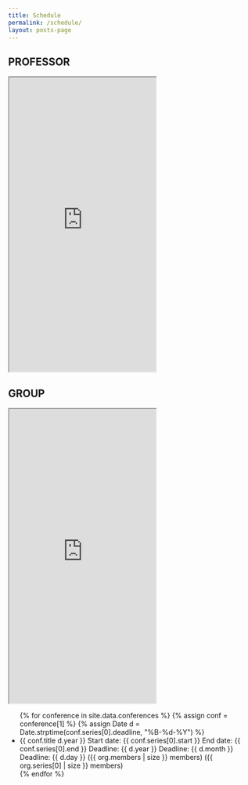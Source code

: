 ```yaml
---
title: Schedule
permalink: /schedule/
layout: posts-page
---
```


## PROFESSOR

<iframe src="https://calendar.google.com/calendar/u/0/embed?src=dale40@gmail.com&ctz=Asia/Seoul&pli=1" class="embed-responsive" height="600px"></iframe>

## GROUP

<iframe src=" https://calendar.google.com/calendar/u/0/embed?src=cc3381e63109ca3620f9dc700200331094a[…]8bfe3ea4b99f846d68@group.calendar.google.com&ctz=Asia/Seoul" class="embed-responsive" height="600px"></iframe>

<ul>
{% for conference in site.data.conferences %}
{% assign conf = conference[1] %}
{% assign Date d = Date.strptime(conf.series[0].deadline, "%B-%d-%Y") %}
  <li>
    {{ conf.title d.year }}
    Start date: {{ conf.series[0].start }}
    End date: {{ conf.series[0].end }}
    Deadline: {{ d.year }}
    Deadline: {{ d.month }}
    Deadline: {{ d.day }}
    ({{ org.members | size }} members)
    ({{ org.series[0] | size }} members)
  </li>
{% endfor %}
</ul>

